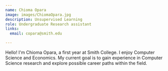 ```yaml
---
name: Chioma Opara
image: images/ChiomaOpara.jpg
description: Unsupervised Learning
role: Undergraduate Research assistant
links:
  email: copara@smith.edu

---
```


Hello! I'm Chioma Opara, a first year at Smith College. I enjoy Computer Science and Economics. My current goal is to gain experience in Computer Science research and explore possible career paths within the field.
